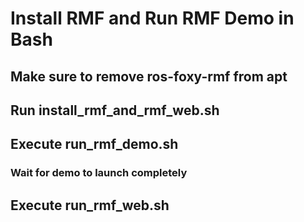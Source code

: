 # Install RMF and Run RMF Demo in Bash
## Make sure to remove ros-foxy-rmf from apt
## Run install_rmf_and_rmf_web.sh
## Execute run_rmf_demo.sh
### Wait for demo to launch completely
## Execute run_rmf_web.sh

